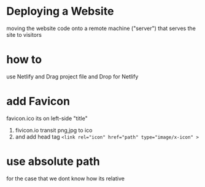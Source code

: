 # Deploying a Website
moving the website code onto a remote machine ("server") that serves the site to visitors

# how to
use Netlify and Drag project file and Drop for Netlify

# add Favicon
favicon.ico
its on left-side "title"
1. fivicon.io transit png,jpg to ico
1. and add head tag `<link rel="icon" href="path" type="image/x-icon" >`

# use absolute path
for the case that we dont know how its relative